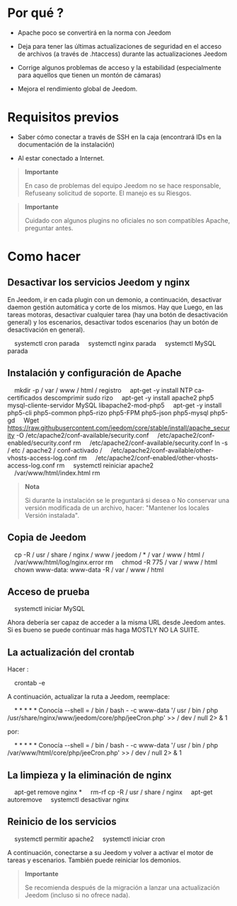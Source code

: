 Por qué ?
==========

-   Apache poco se convertirá en la norma con Jeedom

-   Deja para tener las últimas actualizaciones de seguridad en
    el acceso de archivos (a través de .htaccess) durante las actualizaciones
    Jeedom

-   Corrige algunos problemas de acceso y la estabilidad (especialmente para aquellos
    que tienen un montón de cámaras)

-   Mejora el rendimiento global de Jeedom.

Requisitos previos
=========

-   Saber cómo conectar a través de SSH en la caja (encontrará
    IDs en la documentación de la instalación)

-   Al estar conectado a Internet.

> **Importante**
>
> En caso de problemas del equipo Jeedom no se hace responsable,
> Refuseany solicitud de soporte. El manejo es su
> Riesgos.

> **Importante**
>
> Cuidado con algunos plugins no oficiales no son compatibles
> Apache, preguntar antes.

Como hacer
=============

Desactivar los servicios Jeedom y nginx
------------------------------------------

En Jeedom, ir en cada plugin con un demonio, a continuación,
desactivar daemon gestión automática y corte de los mismos. Hay que
Luego, en las tareas motoras, desactivar cualquier tarea (hay una
botón de desactivación general) y los escenarios, desactivar todos
escenarios (hay un botón de desactivación en general).

    systemctl cron parada
    systemctl nginx parada
    systemctl MySQL parada

Instalación y configuración de Apache
--------------------------------------

    mkdir -p / var / www / html / registro
    apt-get -y install NTP ca-certificados descomprimir sudo rizo
    apt-get -y install apache2 php5 mysql-cliente-servidor MySQL libapache2-mod-php5
    apt-get -y install php5-cli php5-common php5-rizo php5-FPM php5-json php5-mysql php5-gd
    Wget https://raw.githubusercontent.com/jeedom/core/stable/install/apache_security -O /etc/apache2/conf-available/security.conf
    /etc/apache2/conf-enabled/security.conf rm
    /etc/apache2/conf-available/security.conf ln -s / etc / apache2 / conf-activado /
    /etc/apache2/conf-available/other-vhosts-access-log.conf rm
    /etc/apache2/conf-enabled/other-vhosts-access-log.conf rm
    systemctl reiniciar apache2
    /var/www/html/index.html rm

> **Nota**
>
> Si durante la instalación se le preguntará si desea o
> No conservar una versión modificada de un archivo, hacer: "Mantener los locales
> Versión instalada".

Copia de Jeedom
---------------

    cp -R / usr / share / nginx / www / jeedom / * / var / www / html /
    /var/www/html/log/nginx.error rm
    chmod -R 775 / var / www / html
    chown www-data: www-data -R / var / www / html

Acceso de prueba
------------

    systemctl iniciar MySQL

Ahora debería ser capaz de acceder a la misma URL desde Jeedom
antes. Si es bueno se puede continuar más haga MOSTLY
NO LA SUITE.

La actualización del crontab
-------------------------

Hacer :

    crontab -e

A continuación, actualizar la ruta a Jeedom, reemplace:

    * * * * * Conocía --shell = / bin / bash - -c www-data '/ usr / bin / php /usr/share/nginx/www/jeedom/core/php/jeeCron.php' >> / dev / null 2> & 1

por:

    * * * * * Conocía --shell = / bin / bash - -c www-data '/ usr / bin / php /var/www/html/core/php/jeeCron.php' >> / dev / null 2> & 1

La limpieza y la eliminación de nginx
---------------------------------

    apt-get remove nginx *
    rm-rf cp -R / usr / share / nginx
    apt-get autoremove
    systemctl desactivar nginx

Reinicio de los servicios
------------------------

    systemctl permitir apache2
    systemctl iniciar cron

A continuación, conectarse a su Jeedom y volver a activar el motor de tareas
y escenarios. También puede reiniciar los demonios.

> **Importante**
>
> Se recomienda después de la migración a lanzar una actualización
> Jeedom (incluso si no ofrece nada).
